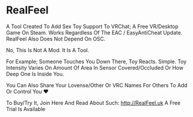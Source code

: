 # RealFeel
A Tool Created To Add Sex Toy Support
To VRChat; A Free VR/Desktop Game On Steam.
Works Regardless Of The EAC / EasyAntiCheat Update.
RealFeel Also Does Not Depend On OSC.

No, This Is Not A Mod. It Is A Tool.

For Example; Someone Touches You Down There,
Toy Reacts. Simple. Toy Intensity Varies On
Amount Of Area In Sensor Covered/Occluded Or How Deep One Is Inside You.

You Can Also Share Your Lovense/Other Or VRC Names
For Others To Add Or Control You ❤️

To Buy/Try It, Join Here And Read About Such: http://RealFeel.uk
A Free Trial Is Available

